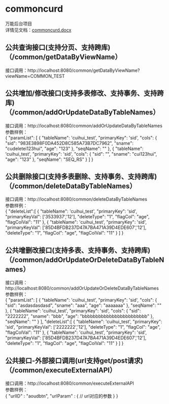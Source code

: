 # commoncurd
万能后台项目  
详情见文档：[commoncurd.docx]()

## 公共查询接口(支持分页、支持跨库)（/common/getDataByViewName）
接口调用：http://localhost:8080/common/getDataByViewName?viewName=COMMON_TEST

## 公共增加/修改接口(支持多表修改、支持事务、支持跨库)（/common/addOrUpdateDataByTableNames）
接口调用：http://localhost:8080/common/addOrUpdateDataByTableNames  
参数样例：  
{
	"paramList": [
		{
			"tableName": 'cuihui_test',
			"primaryKey": 'sid',
			"cols": {
				"sid": "983E3898F0DA452D8C585A73B7DC7962",
				"sname": "cudeletei123hui",
				"age": "123"
			},
			"seqName": ""
		},
		{
			"tableName": 'cuihui_test',
			"primaryKey": 'sid',
			"cols": {
				"sid": "",
				"sname": "cui123hui",
				"age": "123"
			},
			"seqName": "SEQ_RS"
		}
	]
}

## 公共删除接口(支持多表删除、支持事务、支持跨库)（/common/deleteDataByTableNames）
接口调用：http://localhost:8080/common/deleteDataByTableNames  
参数样例：  
{
	"deleteList":[
		{
			"tableName": 'cuihui_test',
			"primaryKey": 'sid',
			"primaryKeyVal": ['3533937','12'],
			"deleteType": "1",
			"flagCol": "age",
			"flagColVal": "11"
		},
		{
			"tableName": 'cuihui_test',
			"primaryKey": 'sid',
			"primaryKeyVal": ['85D4BFDB237D47A7BA471A39D4EDE607','12'],
			"deleteType": "1",
			"flagCol": "age",
			"flagColVal": "11"
		}
	]
}

## 公共增删改接口(支持多表、支持事务、支持跨库)（/common/addOrUpdateOrDeleteDataByTableNames）
接口调用：http://localhost:8080/common/addOrUpdateOrDeleteDataByTableNames  
参数样例：  
{
	"paramList": [
        {
            "tableName": 'cuihui_test',
            "primaryKey": 'sid',
            "cols": {
                "sid": "asdasdasdasd",
                "sname": "aaa",
                "age": "aaaaaaa"
            },
            "seqName": ""
        },
        {
            "tableName": 'cuihui_test',
            "primaryKey": 'sid',
            "cols": {
                "sid": "2222222",
                "sname": "bbb",
                "age": "bbbbbbbbbbbbbbbbbbbbbbbb"
            },
            "seqName": ""
        }
    ],
	"deleteList":[
		{
			"tableName": 'cuihui_test',
			"primaryKey": 'sid',
			"primaryKeyVal": ['2222222','12'],
			"deleteType": "1",
			"flagCol": "age",
			"flagColVal": "11"
		},
		{
			"tableName": 'cuihui_test',
			"primaryKey": 'sid',
			"primaryKeyVal": ['85D4BFDB237D47A7BA471A39D4EDE607','12'],
			"deleteType": "1",
			"flagCol": "age",
			"flagColVal": "11"
		}
	]
}

## 公共接口-外部接口调用(url支持get/post请求)（/common/executeExternalAPI）
接口调用：http://localhost:8080/common/executeExternalAPI  
参数样例：  
{
	"urlID" : "aoudbtn",
	"urlParam" : {
		// url对应的参数
	}
}
